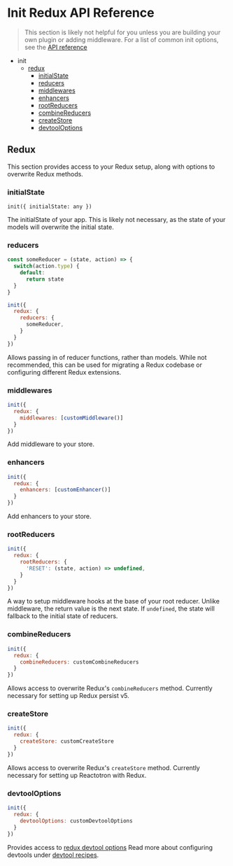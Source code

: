 # Init Redux API Reference

> This section is likely not helpful for you unless you are building your own plugin or adding middleware. For a list of common init options, see the [API reference](./api.md)

- init
  - [redux](#redux)
    - [initialState](#initialstate)
    - [reducers](#reducers)
    - [middlewares](#middlewares)
    - [enhancers](#enhancers)
    - [rootReducers](#rootreducers)
    - [combineReducers](#combinereducers)
    - [createStore](#createstore)
    - [devtoolOptions](#devtooloptions)


## Redux

This section provides access to your Redux setup, along with options to overwrite Redux methods.

### initialState

`init({ initialState: any })`

The initialState of your app. This is likely not necessary, as the state of your models will overwrite the initial state.

### reducers

```js
const someReducer = (state, action) => {
  switch(action.type) {
    default:
      return state
  }
}

init({
  redux: {
    reducers: {
      someReducer,
    }
  }
})
```

Allows passing in of reducer functions, rather than models. While not recommended, this can be used for migrating a Redux codebase or configuring different Redux extensions.

### middlewares

```js
init({
  redux: {
    middlewares: [customMiddleware()]
  }
})
```

Add middleware to your store.

### enhancers

```js
init({
  redux: {
    enhancers: [customEnhancer()]
  }
})
```

Add enhancers to your store.

### rootReducers

```js
init({
  redux: {
    rootReducers: {
      'RESET': (state, action) => undefined,
    }
  }
})
```

A way to setup middleware hooks at the base of your root reducer. Unlike middleware, the return value is the next state. If `undefined`, the state will fallback to the initial state of reducers.

### combineReducers

```js
init({
  redux: {
    combineReducers: customCombineReducers
  }
})
```

Allows access to overwrite Redux's `combineReducers` method. Currently necessary for setting up Redux persist v5.


### createStore

```js
init({
  redux: {
    createStore: customCreateStore
  }
})
```

Allows access to overwrite Redux's `createStore` method. Currently necessary for setting up Reactotron with Redux.

### devtoolOptions

```js
init({
  redux: {
    devtoolOptions: customDevtoolOptions
  }
})
```

Provides access to [redux devtool options]((https://github.com/zalmoxisus/redux-devtools-extension/blob/master/docs/API/Arguments.md)) Read more about configuring devtools under [devtool recipes](./recipes/devtools).
